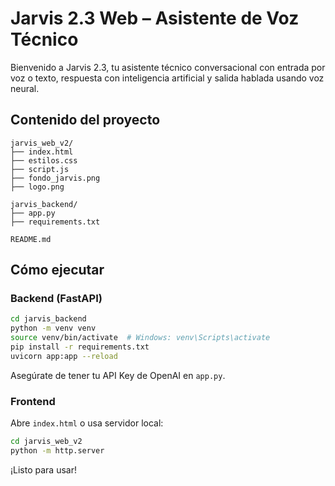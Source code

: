 # Jarvis 2.3 Web – Asistente de Voz Técnico

Bienvenido a Jarvis 2.3, tu asistente técnico conversacional con entrada por voz o texto, respuesta con inteligencia artificial y salida hablada usando voz neural.

## Contenido del proyecto

```
jarvis_web_v2/
├── index.html
├── estilos.css
├── script.js
├── fondo_jarvis.png
├── logo.png

jarvis_backend/
├── app.py
├── requirements.txt

README.md
```

## Cómo ejecutar

### Backend (FastAPI)

```bash
cd jarvis_backend
python -m venv venv
source venv/bin/activate  # Windows: venv\Scripts\activate
pip install -r requirements.txt
uvicorn app:app --reload
```

Asegúrate de tener tu API Key de OpenAI en `app.py`.

### Frontend

Abre `index.html` o usa servidor local:

```bash
cd jarvis_web_v2
python -m http.server
```

¡Listo para usar!
